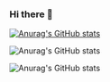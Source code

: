 ### Hi there 👋

<!--
**kimdoa0724/kimdoa0724** is a ✨ _special_ ✨ repository because its `README.md` (this file) appears on your GitHub profile.

Here are some ideas to get you started:

- 🔭 I’m currently working on ...
- 🌱 I’m currently learning ...
- 👯 I’m looking to collaborate on ...
- 🤔 I’m looking for help with ...
- 💬 Ask me about ...
- 📫 How to reach me: ...
- 😄 Pronouns: ...
- ⚡ Fun fact: ...
-->

[![Anurag's GitHub stats](https://github-readme-stats.vercel.app/api?username=kimdoa0724)](https://github.com/anuraghazra/github-readme-stats)

![Anurag's GitHub stats](https://github-readme-stats.vercel.app/api?username=kimdoa0724&hide=contribs,prs)

![Anurag's GitHub stats](https://github-readme-stats.vercel.app/api?username=kimdoa0724&show_icons=true)
